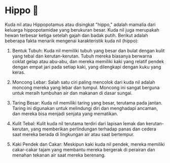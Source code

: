 # Hippo 🦛

Kuda nil atau Hippopotamus atau disingkat "hippo," adalah mamalia dari keluarga hippopotamidae yang berukuran besar. Kuda nil juga merupakah hewan terbesar ketiga setelah gajah dan badak putih. Berikut adalah beberapa fakta menarik mengenai karakteristik kuda nil (hippo):

1. Bentuk Tubuh: Kuda nil memiliki tubuh yang besar dan bulat dengan kulit yang tebal dan kerutan-kerutan. Tubuh mereka biasanya berwarna coklat gelap atau abu-abu, dan mereka memiliki kaki yang relatif pendek dengan empat jari pada setiap kaki, yang dilengkapi dengan kuku yang keras.

2. Moncong Lebar: Salah satu ciri paling mencolok dari kuda nil adalah moncong mereka yang lebar dan tumpul. Moncong ini sangat berguna untuk meraih tumbuhan air dan makanan di dasar sungai.

3. Taring Besar: Kuda nil memiliki taring yang besar, terutama pada jantan. Taring ini digunakan untuk melindungi diri dan menghadapi ancaman, dan mereka bisa menjadi senjata yang mematikan.

4. Kulit Tebal: Kulit kuda nil terutama terdiri dari lapisan lemak dan kerutan-kerutan, yang memberikan perlindungan terhadap panas dan cedera saat mereka berada di lingkungan air atau saat bertempur.

5. Kaki Pendek dan Cakar: Meskipun kaki kuda nil pendek, mereka memiliki cakar-cakar tajam yang membantu mereka bergerak di perairan dan menahan tekanan air saat mereka berenang.